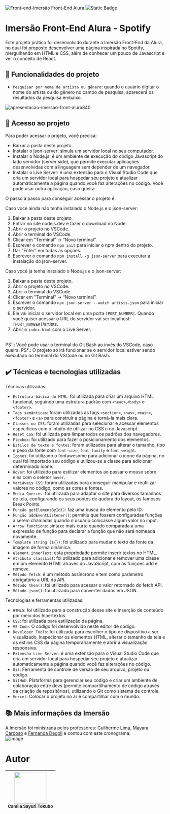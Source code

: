![Front-end-Imersão Front-End Alura](https://github.com/CamilaSah/imersao-alura-spotify/assets/128820692/722f63b9-4884-4ae7-a9d5-89e7a0bbf8cb)
![Static Badge](https://img.shields.io/badge/Status-Conclu%C3%ADdo-%2391DCFF)

<h1> Imersão Front-End Alura - Spotify </h1>

Este projeto prático foi desenvolvido durante a Imersão Front-End da Alura, no qual foi proposto desenvolver uma página inspirada no Spotify, mergulhando em HTML e CSS, além de conhecer um pouco de Javascript e ver o conceito de React.

## :hammer: Funcionalidades do projeto
- `Pesquisar por nome de artista ou gênero`: quando o usuário digitar o nome do artista ou do gênero no campo de pesquisa, aparecerá os resultados da pesquisa embaixo.

![apresentacao-imersao-front-alura840](https://github.com/CamilaSah/imersao-alura-spotify/assets/128820692/91b2e0a7-e82b-47f1-b33e-3b7c0ba4f5a4)


## 📁 Acesso ao projeto

Para poder acessar o projeto, você precisa:
* Baixar a pasta deste projeto.
* Instalar o json-server: simula um servidor local no seu computador.
* Instalar o Node.js: é um ambiente de execução do código Javascript do lado servidor (server side), que permite executar aplicações desenvolvidas com a linguagem sem depender de um navegador.
* Instalar o Live Server: é uma extensão para o Visual Studio Code que cria um servidor local para hospedar seu projeto e atualizar automaticamente a página quando você faz alterações no código. Você pode usar outra aplicação, caso queira.

O passo a passo para conseguir acessar o projeto é:

Caso você ainda não tenha instalado o Node.js e o json-server:
1. Baixar a pasta deste projeto.
2. Entrar no site nodejs.dev e fazer o download no Node.
3. Abrir o projeto no VSCode.
4. Abrir o terminal do VSCode.
5. Clicar em "Terminal" -> “Novo terminal”.
6. Escrever o comando `npm init` para iniciar o npm dentro do projeto.
7. Dar “Enter” em todas as opções.
8. Escrever o comando `npm install -g json-server` para executar a instalação do json-server.

Caso você já tenha instalado o Node.js e o json-server:
1. Baixar a pasta deste projeto.
2. Abrir o projeto no VSCode.
3. Abrir o terminal do VSCode.
4. Clicar em "Terminal" -> “Novo terminal”.
5. Escrever o comando `npx json-server --watch artists.json` para iniciar o servidor.
6. Ele vai iniciar o servidor local em uma porta `[PORT_NUMBER]`. Quando você quiser acessar o URL do servidor vai ser localhost:`[PORT_NUMBER]`/artists.
7. Abrir o `index.html` com o Live Server.
<br>
PS¹.: Você pode usar o terminal do Git Bash ao invés do VSCode, caso queira.
PS².: O projeto só irá funcionar se o servidor local estiver sendo executado no terminal do VSCode ou no Git Bash.

## ✔️ Técnicas e tecnologias utilizadas

Técnicas utilizadas:
- ``Estrutura básica do HTML``: foi utilizada para criar um arquivo HTML funcional, seguindo uma estrutura padrão com ``<head>``,``<body>`` e ``<footer>``.
- ``Tags semânticas``: foram utilizadas as tags ``<section>``, ``<nav>``, ``<main>``, ``<footer>`` e ``<a>`` para construir a página e torná-la mais clara.
- ``Classes no CSS``: foram utilizadas para selecionar e acessar elementos específicos com o intuito de utilizar no CSS e no Javascript.
- ``Reset CSS``: foi utilizada para limpar todos os padrões dos navegadores.
- ``Flexbox``: foi utilizado para fazer o posicionamento dos elementos.
- ``Estilos de texto e fontes``: foram utilizados para alterar o tamanho, tipo e peso da fonte com ``font-size``, ``font-family`` e ``font-weight``.
- ``Ícones``: foi utilizado o fontawesome para adicionar o ícone da página, no qual foi importado seu código e utilizou-se a classe para adicionar determinado ícone.
- ``Hover``: foi utilizado para estilizar elementos ao passar o mouse sobre eles com o seletor ``hover``.
- ``Variáveis CSS``: foram utilizadas para conseguir manipular e reutilizar valores no código, como as cores e fontes.
- ``Media Queries``: foi utilizada para adaptar o site para diversos tamanhos de tela, configurando os seus pontos de quebra do layout, os famosos Break Points.
- ``Função getElementById()``: faz uma busca do elemento pelo ID.
- ``Função addEventListener()``: permitiu que fossem configuradas funções a serem chamadas quando o usuário colocasse algum valor no input.
- ``Arrow functions``: sintaxe mais curta quando comparada a uma expressão de função para declarar a função que não será nomeada novamente.
- ``Template string (${})``: foi utilizado para mudar o texto da fonte da imagem de forma dinâmica.
- ``element.innerText``: esta propriedade permite inserir textos no HTML.
- ``Atributo classList``: foi utilizado para adicionar e remover uma classe em um elemento HTML através do JavaScript, com as funções add e remove.
- ``Método fetch``: é um método assíncrono e tem como parâmetro obrigatório a URL da API.
- ``Método then()``: foi utilizado para acessar o valor retornado do fetch API.
- ``Método json()``: foi utilizado para converter dados em JSON.

Tecnologias e ferramentas utilizadas:
- ``HTML5``: foi utilizado para a construção desse site e inserção de conteúdo por meio dos hipertextos.
- ``CSS``: foi utilizada para estilização da página.
- ``VS Code``: O código foi desenvolvido neste editor de código.
- ``Developer Tools``: foi utilizada para escolher o tipo de dispositivo a ser visualizado, inspecionar os elementos HTML, alterar o tamanho da tela e  os estilos CSS da página temporariamente e abrir a visualização responsiva.
- ``Extensão Live Server``: é uma extensão para o Visual Studio Code que cria um servidor local para hospedar seu projeto e atualizar automaticamente a página quando você faz alterações no código. 
- ``Git``: Ferramenta de controle de versão de seu arquivo, projeto ou código. 
- ``GitHub``: Plataforma para gerenciar seu código e criar um ambiente de colaboração entre devs (permite compartilhamento de código através da criação de repositórios), utilizando o Git como sistema de controle.
- ``Vercel``: Colocar o projeto no ar e compartilhar com o mundo.

## 📚 Mais informações da Imersão
A Imersão foi ministrada pelos professores: [Guilherme Lima](https://www.linkedin.com/in/guilherme-lima-developer/), [Mayara Cardoso](https://www.linkedin.com/in/mayara-cardoso-556a45162/) e [Fernanda Degoli](https://www.linkedin.com/in/fernandadegolin/) e contou com este cronograma:
<br>
![image](https://github.com/CamilaSah/imersao-alura-spotify/assets/128820692/3241c4b1-e359-4dda-99c1-2359c74d5f1c)

# Autor

| <img src="https://github.com/CamilaSah/site-pessoal/assets/128820692/bed790ab-3722-4503-8fed-c786e774661b" width="100"><br>[<sub>Camila Sayuri Tokubo</sub>](https://www.linkedin.com/in/camila-tokubo/)|
| :---: |
